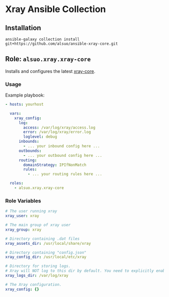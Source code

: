 # Xray Ansible Collection

## Installation

```shell
ansible-galaxy collection install git+https://github.com/alsuo/ansible-xray-core.git
```

## Role: `alsuo.xray.xray-core`

Installs and configures the latest [xray-core](https://github.com/XTLS/Xray-core).

### Usage

Example playbook:

```yaml
- hosts: yourhost

  vars:
    xray_config:
      log:
        access: /var/log/xray/access.log
        error: /var/log/xray/error.log
        loglevel: debug
      inbounds:
        - ... your inbound config here ...
      outbounds:
        - ... your outbound config here ...
      routing:
        domainStrategy: IPIfNonMatch
        rules:
          - ... your routing rules here ...

  roles:
    - alsuo.xray.xray-core
```

### Role Variables

```yaml
# The user running xray
xray_user: xray

# The main group of xray user
xray_group: xray

# Directory containing .dat files
xray_assets_dir: /usr/local/share/xray

# Directory containing "config.json"
xray_config_dir: /usr/local/etc/xray

# Directory for storing logs.
# Xray will NOT log to this dir by default. You need to explicitly enable and configure logging (in config.json).
xray_logs_dir: /var/log/xray

# The Xray configuration.
xray_config: {}
```

